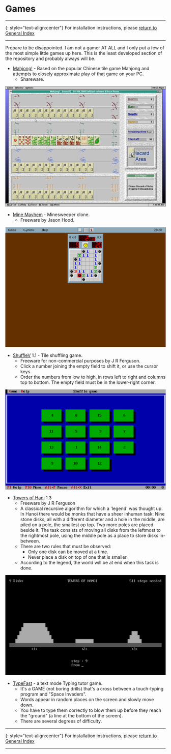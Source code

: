 # Games

-----

{: style="text-align:center"}
For installation instructions, please [return to General Index](README.md)

-----

Prepare to be disappointed. I am not a gamer AT ALL and I only put a few of the most simple little games up here. This is the least developed section of the repository and probably always will be.

+ [Mahjong!](./zip/mahjong.zip) -  Based on the popular Chinese tile game Mahjong and attempts to closely approximate play of that game on your PC.
    + Shareware.

![Mahjong](./imgs/mahjong.png)


+ [Mine Mayhem](./zip/minemay.zip)  - Minesweeper clone.
    + Freeware by Jason Hood.

![minemayhem](./imgs/minemay.png)

+ [ShuffleV](./zip/shufflev.zip) 1.1 - Tile shuffling game.
    + Freeware for non-commercial purposes by J R Ferguson.
    + Click a number joining the empty field to shift it, or use the cursor keys.
    + Order  the numbers from low to high, in rows left to right and columns top to bottom. The empty field must be in the lower-right corner.

![shufflev](./imgs/shufflev.png)

+ [Towers of Hani](./zip/hanoi.zip) 1.3 
    + Freeware by J R Ferguson
    + A classical recursive algorithm for which a  'legend'  was thought  up.  In Hanoi there would be monks that have a sheer inhuman task: Nine stone disks, all with a different diameter and a hole in  the  middle, are  piled on a pole, the smallest op top. Two more poles are placed beside it. The task consists  of  moving  all  disks  from  the  leftmost  to  the rightmost pole, using the middle pole as a place to store disks in-between.
    + There are two rules that must be observed:
        + Only one disk can be moved at a time.
        + Never place a disk on top of one that is smaller.
    + According to the legend, the world will be at end when this task is done.

![hanoi](./imgs/hanoi.png)

+ [TypeFast](./zip/typefast.zip) - a text mode Typing tutor game.
    + It's a GAME (not boring drills) that's a cross between a touch-typing program and "Space Invaders".
    + Words appear in random places on the screen and slowly move down.
    + You have to type them correctly to blow them up before they reach the "ground" (a line at the bottom of the screen).
    + There are several degrees of difficulty.
-----

{: style="text-align:center"}
For installation instructions, please [return to General Index](README.md)

-----
